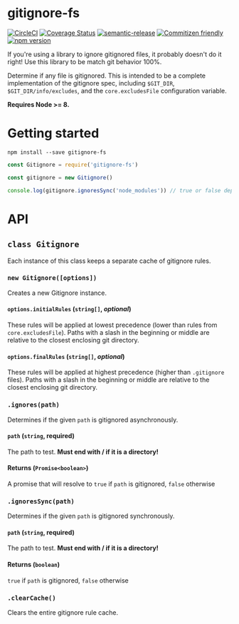 # gitignore-fs

[![CircleCI](https://circleci.com/gh/jedwards1211/gitignore-fs.svg?style=svg)](https://circleci.com/gh/jedwards1211/gitignore-fs)
[![Coverage Status](https://codecov.io/gh/jedwards1211/gitignore-fs/branch/master/graph/badge.svg)](https://codecov.io/gh/jedwards1211/gitignore-fs)
[![semantic-release](https://img.shields.io/badge/%20%20%F0%9F%93%A6%F0%9F%9A%80-semantic--release-e10079.svg)](https://github.com/semantic-release/semantic-release)
[![Commitizen friendly](https://img.shields.io/badge/commitizen-friendly-brightgreen.svg)](http://commitizen.github.io/cz-cli/)
[![npm version](https://badge.fury.io/js/gitignore-fs.svg)](https://badge.fury.io/js/gitignore-fs)

If you're using a library to ignore gitignored files, it probably doesn't do it right!  Use this library to be match git behavior 100%.

Determine if any file is gitignored. This is intended to be a complete implementation of the gitignore spec, including `$GIT_DIR`, `$GIT_DIR/info/excludes`, and the `core.excludesFile` configuration variable.

**Requires Node >= 8.**

# Getting started

```
npm install --save gitignore-fs
```

```js
const Gitignore = require('gitignore-fs')

const gitignore = new Gitignore()

console.log(gitignore.ignoresSync('node_modules')) // true or false depending on your config
```

# API

## `class Gitignore`

Each instance of this class keeps a separate cache of gitignore rules.

### `new Gitignore([options])`

Creates a new Gitignore instance.

#### `options.initialRules` (`string[]`, _optional_)

These rules will be applied at lowest precedence (lower than rules from `core.excludesFile`).
Paths with a slash in the beginning or middle are relative to the closest enclosing git directory.

#### `options.finalRules` (`string[]`, _optional_)

These rules will be applied at highest precedence (higher than `.gitignore` files).
Paths with a slash in the beginning or middle are relative to the closest enclosing git directory.

### `.ignores(path)`

Determines if the given `path` is gitignored asynchronously.

#### `path` (`string`, **required**)

The path to test. **Must end with / if it is a directory!**

#### Returns (`Promise<boolean>`)

A promise that will resolve to `true` if `path` is gitignored, `false` otherwise

### `.ignoresSync(path)`

Determines if the given `path` is gitignored synchronously.

#### `path` (`string`, **required**)

The path to test. **Must end with / if it is a directory!**

#### Returns (`boolean`)

`true` if `path` is gitignored, `false` otherwise

### `.clearCache()`

Clears the entire gitignore rule cache.
